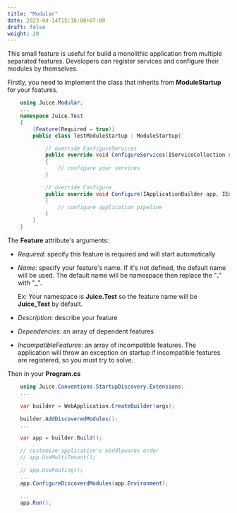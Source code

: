 ```yaml
---
title: "Modular"
date: 2023-04-14T15:36:00+07:00
draft: false
weight: 20
---
```


This small feature is useful for build a monolithic application from multiple separated features.
Developers can register services and configure their modules by themselves.

Firstly, you need to implement the class that inherits from **ModuleStartup** for your features.

```csharp {linenos=false,hl_lines=[1,3,5,6,9,15],linenostart=1}
    using Juice.Modular;
    ...
    namespace Juice.Test
    {
        [Feature(Required = true)]
        public class TestModuleStartup : ModuleStartup{

            // override ConfigureServices
            public override void ConfigureServices(IServiceCollection services, IMvcBuilder mvc, IWebHostEnvironment env, IConfigurationRoot configuration)
            {
                // configure your services
            }

            // override Configure
            public override void Configure(IApplicationBuilder app, IEndpointRouteBuilder routes, IWebHostEnvironment env)
            {
                // configure application pipeline
            }
        }
    }
```

The **Feature** attribute's arguments:
- *Required*: specify this feature is required and will start automatically
- *Name*: specify your feature's name. If it's not defined, the default name will be used. 
    The default name will be namespace then replace the "**.**" with "**_**". 
    
    Ex: Your namespace is **Juice.Test** so the feature name will be **Juice_Test** by default.
- *Description*: describe your feature
- *Dependencies*: an array of dependent features
- *IncompatibleFeatures*: an array of incompatible features. The application will throw an exception on startup if incompatible features are registered, so you must try to solve.

Then in your **Program.cs**

```csharp {linenos=false,hl_lines=[1,6,16],linenostart=1}
    using Juice.Conventions.StartupDiscovery.Extensions;
    ...

    var builder = WebApplication.CreateBuilder(args);

    builder.AddDiscoveredModules();
    ...

    var app = builder.Build();

    // customize application's middlewares order
    // app.UseMultiTenant();

    // app.UseRouting();
    ... 
    app.ConfigureDiscoverdModules(app.Environment);

    ...
    app.Run();

```